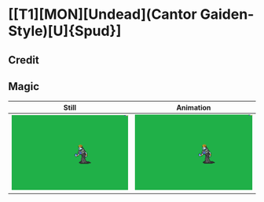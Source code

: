 # [\[T1\]\[MON\]\[Undead\]\(Cantor Gaiden-Style\)\[U\]{Spud}]

## Credit


	
## Magic

| Still | Animation |
| :---: | :-------: |
| ![Magic still](./Magic_000.png) | ![Magic animation](./Magic.gif) |
